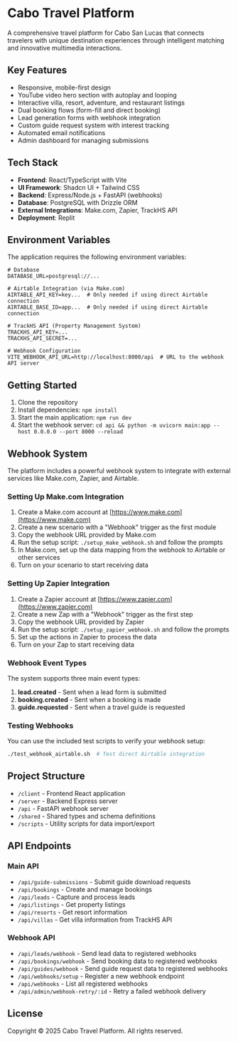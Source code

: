 # Cabo Travel Platform

A comprehensive travel platform for Cabo San Lucas that connects travelers with unique destination experiences through intelligent matching and innovative multimedia interactions.

## Key Features

- Responsive, mobile-first design
- YouTube video hero section with autoplay and looping
- Interactive villa, resort, adventure, and restaurant listings
- Dual booking flows (form-fill and direct booking)
- Lead generation forms with webhook integration
- Custom guide request system with interest tracking
- Automated email notifications
- Admin dashboard for managing submissions

## Tech Stack

- **Frontend**: React/TypeScript with Vite
- **UI Framework**: Shadcn UI + Tailwind CSS
- **Backend**: Express/Node.js + FastAPI (webhooks)
- **Database**: PostgreSQL with Drizzle ORM
- **External Integrations**: Make.com, Zapier, TrackHS API
- **Deployment**: Replit

## Environment Variables

The application requires the following environment variables:

```
# Database
DATABASE_URL=postgresql://...

# Airtable Integration (via Make.com)
AIRTABLE_API_KEY=key...  # Only needed if using direct Airtable connection
AIRTABLE_BASE_ID=app...  # Only needed if using direct Airtable connection

# TrackHS API (Property Management System)
TRACKHS_API_KEY=...
TRACKHS_API_SECRET=...

# Webhook Configuration
VITE_WEBHOOK_API_URL=http://localhost:8000/api  # URL to the webhook API server
```

## Getting Started

1. Clone the repository
2. Install dependencies: `npm install`
3. Start the main application: `npm run dev`
4. Start the webhook server: `cd api && python -m uvicorn main:app --host 0.0.0.0 --port 8000 --reload`

## Webhook System

The platform includes a powerful webhook system to integrate with external services like Make.com, Zapier, and Airtable.

### Setting Up Make.com Integration

1. Create a Make.com account at [https://www.make.com](https://www.make.com)
2. Create a new scenario with a "Webhook" trigger as the first module
3. Copy the webhook URL provided by Make.com
4. Run the setup script: `./setup_make_webhook.sh` and follow the prompts
5. In Make.com, set up the data mapping from the webhook to Airtable or other services
6. Turn on your scenario to start receiving data

### Setting Up Zapier Integration

1. Create a Zapier account at [https://www.zapier.com](https://www.zapier.com)
2. Create a new Zap with a "Webhook" trigger as the first step
3. Copy the webhook URL provided by Zapier
4. Run the setup script: `./setup_zapier_webhook.sh` and follow the prompts
5. Set up the actions in Zapier to process the data
6. Turn on your Zap to start receiving data

### Webhook Event Types

The system supports three main event types:

1. **lead.created** - Sent when a lead form is submitted
2. **booking.created** - Sent when a booking is made
3. **guide.requested** - Sent when a travel guide is requested

### Testing Webhooks

You can use the included test scripts to verify your webhook setup:

```bash
./test_webhook_airtable.sh  # Test direct Airtable integration
```

## Project Structure

- `/client` - Frontend React application
- `/server` - Backend Express server
- `/api` - FastAPI webhook server
- `/shared` - Shared types and schema definitions
- `/scripts` - Utility scripts for data import/export

## API Endpoints

### Main API

- `/api/guide-submissions` - Submit guide download requests
- `/api/bookings` - Create and manage bookings
- `/api/leads` - Capture and process leads
- `/api/listings` - Get property listings
- `/api/resorts` - Get resort information
- `/api/villas` - Get villa information from TrackHS API

### Webhook API

- `/api/leads/webhook` - Send lead data to registered webhooks
- `/api/bookings/webhook` - Send booking data to registered webhooks
- `/api/guides/webhook` - Send guide request data to registered webhooks
- `/api/webhooks/setup` - Register a new webhook endpoint
- `/api/webhooks` - List all registered webhooks
- `/api/admin/webhook-retry/:id` - Retry a failed webhook delivery

## License

Copyright © 2025 Cabo Travel Platform. All rights reserved.
